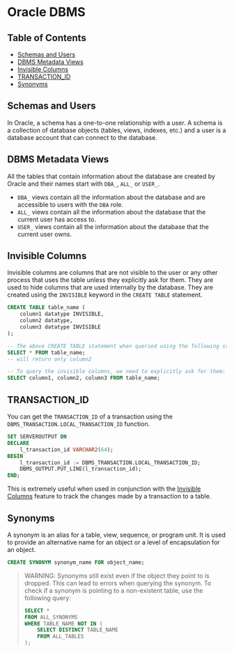 <!-- omit in toc -->
# Oracle DBMS

<!-- omit in toc -->
## Table of Contents
- [Schemas and Users](#schemas-and-users)
- [DBMS Metadata Views](#dbms-metadata-views)
- [Invisible Columns](#invisible-columns)
- [TRANSACTION\_ID](#transaction_id)
- [Synonyms](#synonyms)

## Schemas and Users

In Oracle, a schema has a one-to-one relationship with a user. A schema is a collection of database objects (tables, views, indexes, etc.) and a user is a database account that can connect to the database.

## DBMS Metadata Views

All the tables that contain information about the database are created by Oracle and their names start with `DBA_`, `ALL_` or `USER_`. 

- `DBA_` views contain all the information about the database and are accessible to users with the `DBA` role.
- `ALL_` views contain all the information about the database that the current user has access to.
- `USER_` views contain all the information about the database that the current user owns.

## Invisible Columns

Invisible columns are columns that are not visible to the user or any other process that uses the table unless they explicitly ask for them. They are used to hide columns that are used internally by the database. They are created using the `INVISIBLE` keyword in the `CREATE TABLE` statement.

```sql
CREATE TABLE table_name (
    column1 datatype INVISIBLE,
    column2 datatype,
    column3 datatype INVISIBLE
);
```

```sql
-- The above CREATE TABLE statement when queried using the following statement:
SELECT * FROM table_name;
-- will return only column2

-- To query the invisible columns, we need to explicitly ask for them:
SELECT column1, column2, column3 FROM table_name;
```

## TRANSACTION_ID 

You can get the `TRANSACTION_ID` of a transaction using the `DBMS_TRANSACTION.LOCAL_TRANSACTION_ID` function.

```sql
SET SERVEROUTPUT ON
DECLARE
    l_transaction_id VARCHAR2(64);
BEGIN
    l_transaction_id := DBMS_TRANSACTION.LOCAL_TRANSACTION_ID;
    DBMS_OUTPUT.PUT_LINE(l_transaction_id);
END;
```

This is extremely useful when used in conjunction with the [Invisible Columns](#invisible-columns) feature to track the changes made by a transaction to a table.

## Synonyms

A synonym is an alias for a table, view, sequence, or program unit.
It is used to provide an alternative name for an object or a level of encapsulation for an object.
    
```sql
CREATE SYNONYM synonym_name FOR object_name;
```

> WARNING: Synonyms still exist even if the object they point to is dropped.
> This can lead to errors when querying the synonym.
> To check if a synonym is pointing to a non-existent table, use the following query:
> 
> ```sql
> SELECT *
> FROM ALL_SYNONYMS
> WHERE TABLE_NAME NOT IN (
>     SELECT DISTINCT TABLE_NAME
>     FROM ALL_TABLES
> );
> ```
